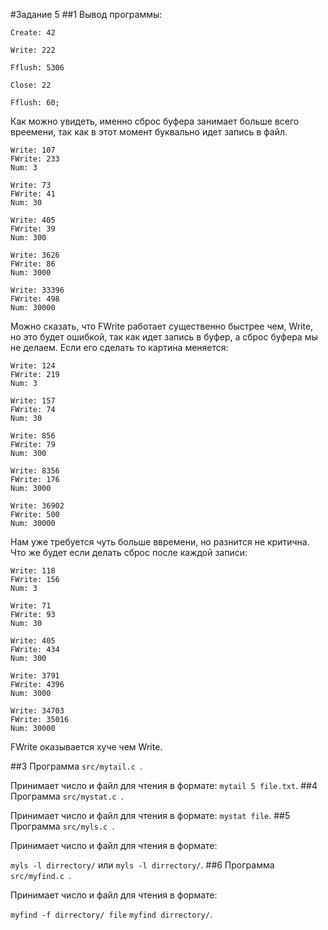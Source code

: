 #Задание 5
##1 
Вывод программы:
```
Create: 42

Write: 222

Fflush: 5306

Close: 22

Fflush: 60;
```
Как можно увидеть, именно сброс буфера занимает больше всего вреемени, так как в этот момент буквально идет запись в файл.
```
Write: 107
FWrite: 233
Num: 3

Write: 73
FWrite: 41
Num: 30

Write: 405
FWrite: 39
Num: 300

Write: 3626
FWrite: 86
Num: 3000

Write: 33396
FWrite: 498
Num: 30000
```
Можно сказать, что FWrite работает существенно быстрее чем, Write, но это будет ошибкой, так как идет запись в буфер, а сброс буфера мы не делаем. Если его сделать то картина меняется:
```
Write: 124
FWrite: 219
Num: 3

Write: 157
FWrite: 74
Num: 30

Write: 856
FWrite: 79
Num: 300

Write: 8356
FWrite: 176
Num: 3000

Write: 36902
FWrite: 500
Num: 30000
```
Нам уже требуется чуть больше ввремени, но разнится не критична. Что же будет если делать сброс после каждой записи:
```
Write: 118
FWrite: 156
Num: 3

Write: 71
FWrite: 93
Num: 30

Write: 405
FWrite: 434
Num: 300

Write: 3791
FWrite: 4396
Num: 3000

Write: 34703
FWrite: 35016
Num: 30000
```
FWrite оказывается хуче чем Write.

##3
Программа ```src/mytail.c ```. 

Принимает число и файл для чтения в формате: 
```mytail 5 file.txt```.
##4
Программа ```src/mystat.c ```. 

Принимает число и файл для чтения в формате: 
```mystat file```.
##5
Программа ```src/myls.c ```. 

Принимает число и файл для чтения в формате: 

```myls -l dirrectory/``` или ```myls -l dirrectory/```.
##6
Программа ```src/myfind.c ```. 

Принимает число и файл для чтения в формате: 

```myfind -f dirrectory/ file```  ```myfind dirrectory/```.

    